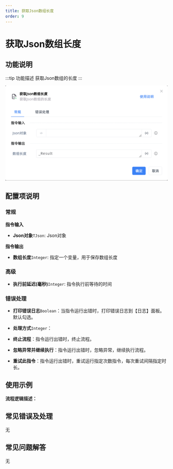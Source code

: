 ```yaml
---
title: 获取Json数组长度
order: 9
---
```


# 获取Json数组长度

## 功能说明

:::tip 功能描述
获取Json数组的长度
:::

![获取Json数组长度](../../../assets/获取Json数组长度_command.png)

## 配置项说明

### 常规

**指令输入**

- **Json对象**`TJson`: Json对象


**指令输出**

- **数组长度**`Integer`: 指定一个变量，用于保存数组长度

### 高级

- **执行前延迟(毫秒)**`Integer`: 指令执行前等待的时间

### 错误处理

- **打印错误日志**`Boolean`：当指令运行出错时，打印错误日志到【日志】面板。默认勾选。

- **处理方式**`Integer`：

 - **终止流程**：指令运行出错时，终止流程。

 - **忽略异常并继续执行**：指令运行出错时，忽略异常，继续执行流程。

 - **重试此指令**：指令运行出错时，重试运行指定次数指令，每次重试间隔指定时长。

## 使用示例

**流程逻辑描述：** 

## 常见错误及处理

无

## 常见问题解答

无

